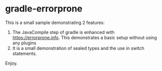 # gradle-errorprone

This is a small sample demonstrating 2 features:
1. The JavaCompile step of gradle is enhanced with https://errorprone.info. This demonstrates a basic setup without using any plugins
2. It is a small demonstration of sealed types and the use in switch statements.

Enjoy.